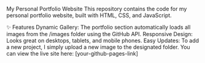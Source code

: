 My Personal Portfolio Website
This repository contains the code for my personal portfolio website, built with HTML, CSS, and JavaScript.

✨ Features
Dynamic Gallery: The portfolio section automatically loads all images from the /images folder using the GitHub API.
Responsive Design: Looks great on desktops, tablets, and mobile phones.
Easy Updates: To add a new project, I simply upload a new image to the designated folder.
You can view the live site here: [your-github-pages-link]